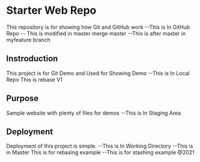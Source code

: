 # Starter Web Repo

This repository is for showing how Git and GitHub work
--This is In GitHub Repo
-- This is modified in master merge master
--This is after master in myfeature branch
## Instroduction
This project is for Git Demo and Used for Showing Demo
--This is In Local Repo
This is rebase V1

## Purpose

Sample website with plenty of files for demos
--This is In Staging Area

## Deployment
Deployment of this project is simple.
--This is In Working Directory
--This is in Master
This is for rebasing example
--This is for stashing example 
@2021